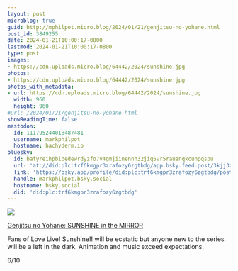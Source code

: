 ```yaml
---
layout: post
microblog: true
guid: http://mphilpot.micro.blog/2024/01/21/genjitsu-no-yohane.html
post_id: 3849255
date: 2024-01-21T10:00:17-0800
lastmod: 2024-01-21T10:00:17-0800
type: post
images:
- https://cdn.uploads.micro.blog/64442/2024/sunshine.jpg
photos:
- https://cdn.uploads.micro.blog/64442/2024/sunshine.jpg
photos_with_metadata:
- url: https://cdn.uploads.micro.blog/64442/2024/sunshine.jpg
  width: 960
  height: 960
#url: /2024/01/21/genjitsu-no-yohane.html
showReadingTime: false
mastodon:
  id: 111795244018487481
  username: markphilpot
  hostname: hachyderm.io
bluesky:
  id: bafyreihpbibedewrdyzfo7v4gmjiinennh32jiq5vr5rauanqkcunpqspu
  url: 'at://did:plc:trf6kmgpr3zrafozy6zgtbdg/app.bsky.feed.post/3kjj3z5kgkj27'
  link: 'https://bsky.app/profile/did:plc:trf6kmgpr3zrafozy6zgtbdg/post/3kjj3z5kgkj27'
  handle: markphilpot.bsky.social
  hostname: bsky.social
  did: 'did:plc:trf6kmgpr3zrafozy6zgtbdg'
---
```

![](https://micro.markphilpot.com/uploads/2024/sunshine.jpg)

[Genjitsu no Yohane: SUNSHINE in the MIRROR](https://anilist.co/anime/151513/Genjitsu-no-Yohane-SUNSHINE-in-the-MIRROR/)

Fans of Love Live! Sunshine!! will be ecstatic but anyone new to the series will be a left in the dark. Animation and music exceed expectations.

6/10

